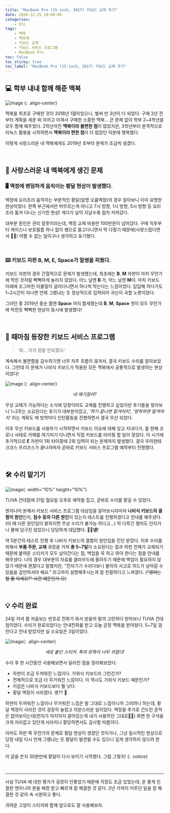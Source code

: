 ```yaml
---
title: "MacBook Pro (15-inch, 2017) 키보드 교체 후기"
date: 2020-12-25 19:09:09
categories:
    - Etc
tags:
    - 맥북
    - 맥프레
    - 키보드 교체
    - 키보드 서비스 프로그램
    - MacBook Pro
toc: false
toc_sticky: true
toc_label: "MacBook Pro (15-inch, 2017) 키보드 교체 후기"
---
```


## 💻 학부 내내 함께 해준 맥북
![image](https://user-images.githubusercontent.com/37354145/103127565-aaa74780-46d5-11eb-8309-b4c3ab9b5bcb.png)
{: .align-center}

맥북을 최초로 구매한 것이 2018년 1월이었으니, 벌써 만 3년이 다 되었다. 
구매 2년 전부터 계획을 세운 뒤 아끼고 아껴서 구매한 소중한 맥북... 큰 문제 없이 학부 2~4학년을 모두 함께 해주었다. 
2학년까진 **맥북이라 불편한 점**이 많았지만, 3학년부터 본격적으로 리눅스 활용을 시작하면서 **맥북이라 편한 점**이 더 많았던 덕분에 행복했다.  
  
이렇게 사랑스러운 내 맥북에게도 2019년 초부터 문제가 조금씩 생겼다. 

<br>

## 🚫 사랑스러운 내 맥북에게 생긴 문제
### 🖥️ 액정에 랜덤하게 움직이는 황달 현상이 발생했다.
액정에 요리조리 움직이는 부분적인 황달(일명 오줌액정)의 경우 알아보니 이미 유명한 현상이었다. 
한쪽 부근에서만 머무르는게 아니고 7시 방향, 1시 방향, 5시 방향 등 요리조리 옮겨 다니는 신기한 현상! 
게다가 날이 지날수록 점차 커져갔다.  
  
대부분 원인은 관리 잘못이라는데, 액정 교체 비용만 100만원이 넘어갔다. 
구매 직후부터 케이스나 보호필름 하나 없이 쌩으로 들고다니면서 막 다뤘기 때문에(사랑스럽다면서 🤦‍♂️)
어쩔 수 없는 일이구나 생각하고 포기했다.  

<br>

### ⌨️ 키보드 자판 **B, M, E, Space**가 말썽을 피웠다.
키보드 자판의 경우 간헐적으로 문제가 발생했는데, 최초에는 **B**, **M** 자판이 마치 무언가에 막힌 것처럼 
뻑뻑하게 눌리지 않았다. 어느 날엔 **B** 가, 어느 날엔 **M**이. 마치 키보드 아래에 조그마한 이물질이 
굴러다니면서 하나씩 막는다는 느낌이었다. 답답해 하다가도 1~2시간이 지나면 언제 그랬냐는 듯 정상적으로 
입력되어 귀신이 곡할 노릇이었다.  
  
그러던 중 2019년 중순 쯤엔 **Space** 까지 합세했는데 
**B**, **M**, **Space** 셋이 모두 무언가에 막힌듯 뻑뻑한 현상이 동시에 발생했다! 

<br>

## 🙏 때마침 등장한 키보드 서비스 프로그램
> '와... 이거 정말 안되겠다.'

계속해서 불편함을 감수하기엔 너무 자주 흐름이 끊겨서, 결국 키보드 수리를 알아보았다. 
그런데 이 문제가 나비식 키보드가 적용된 모든 맥북에서 공통적으로 발생하는 현상이었다! 

![image](https://user-images.githubusercontent.com/37354145/103128631-65851480-46d9-11eb-9c47-e135a7438da1.png)
{: .align-center}   
*<center>내 얘기잖아?</center>*  
  
무상 교체가 가능하다는 소식에 당장이라도 교체를 진행하고 싶었지만 
후기들을 찾아보니 1~2주는 소요된다는 후기가 대부분이었고, 
*'학기 끝나면 맡겨야지', '방학하면 맡겨야지'* 라는 계획도 매 방학마다 인턴활동을 진행하면서 
결국 무산 되었다.  
  
이후 무선 키보드를 사용하기 시작하면서 키보드 이슈에 대해 잊고 지내다가, 올 한해 코로나 사태로 
카페를 여기저기 다니면서 직접 키보드를 타이핑 할 일이 잦았다. 이 시기에 추가적으로 **E** 자판이 
1회 타이핑에 2회 입력이 되는 문제까지 발생했다. 결국 우아한테크코스 프리코스가 끝나자마자 
곧바로 키보드 서비스 프로그램 예약부터 진행했다.  

<br>

## 🛠️ 수리 맡기기
![image](https://user-images.githubusercontent.com/37354145/103130008-3d4be480-46de-11eb-9c64-c9cb876b411c.png){: width="10%" height="10%"}

TUVA 건대점에 21일 월요일 오후로 예약을 잡고, 곧바로 수리를 맡길 수 있었다.  
  
엔지니어 분께서 키보드 서비스 프로그램 대상임을 알아보시자마자 **나비식 키보드의 결함이 원인**인지, 
**침수 등의 다른 원인**이 있는지 테스트를 진행하겠다고 안내를 해주셨다. 
(이 때 다른 원인임이 밝혀지면 무상 수리가 불가능 하다고...) 
막 다루긴 했어도 던지거나 물에 담구진 않았으니 당당하게 대답했다. **🙋‍♂️넹!**  
  
약 5분간의 테스트 진행 후 나비식 키보드의 결함이 원인임을 진단 받았다. 
이후 수리를 위해서 **부품 주문, 교체** 과정을 거쳐 **총 5~7일**이 소요된다는 점과 
하판 전체가 교체되기 때문에 붙여둔 스티커가 모두 날아간다는 점, 
백업을 꼭 하고 와야 한다는 점을 안내를 해주셨다. 
나의 경우 대부분의 자료를 클라우드에 올려두기 때문에 백업이 필요하지 않았기 때문에 괜찮다고 말했지만, 
"전자기기 수리다보니 불의의 사고로 하드가 날아갈 수 있음을 감안하셔야 해요." 
라고까지 설명해주시는게 참 친절하다고 느껴졌다. (~~"영어는 할 줄 아세요?" 사건 때문인가 😏~~)

<br>

## 💡 수리 완료
24일 저녁 쯤 처음보는 번호로 전화가 와서 받을까 말까 고민하다 받아보니 TUVA 건대점이었다. 
수리가 완료되었다는 안내전화를 받고 오늘 곧장 맥북을 받아왔다. 
5~7일 걸린다고 안내 받았지만 실 소요일은 3일이었다. 

![image](https://user-images.githubusercontent.com/37354145/103130165-e2ff5380-46de-11eb-99a3-bca1141f9725.png){: .align-center}  
*<center>새로 붙인 스티커. 특히 왼쪽이 너무 귀엽다!</center>*  
  
수리 후 한 시간동안 사용해보면서 달라진 점을 정리해보았다.

- 하판이 조금 두꺼워진 느낌이다. 가위식 키보드라 그런건가?
- 전체적으로 조금 더 무거워진 느낌이다. 이 역시도 가위식 키보드 때문인가?
- 키감은 나비식 키보드보다 훨 낫다.
- 황달 액정이 사라졌다. 엥?? 🤔

하판이 두꺼워진 느낌이나 무거워진 느낌은 말 그대로 느낌이니까 그러려니 하는데, 
황달 액정이 사라진 것이 굉장히 놀랍고 의문스러운 일이었다. 
액정을 추가로 건드린 흔적은 없어보이는데(먼지가 덕지덕지 묻어있는게 내가 사용하던 그대로🤦‍♂️) 
화면 한 구석을 크게 자리잡고 있던게 사라지니 황당하면서도 감사할 따름이다.  
  
아마도 하판 쪽 무언가의 문제로 황달 현상이 생겼던 것이거나, 그냥 일시적인 현상으로 
당장 내일 다시 언제 그랬냐는 듯 황달이 발견될 수도 있으니 깊게 생각하지 않으려 한다.  

이 글을 쓴지 30분만에 황달이 다시 보이기 시작했다. 그럼 그렇지!
{: .notice}
  
<br>

--- 

사실 TUVA 에 대한 평가가 굉장히 안좋았기 때문에 걱정도 조금 있었는데, 
운 좋게 친절한 엔지니어 분을 배정 받고 빠르게 잘 해결한 것 같다. 
2년 가까이 미루던 일을 잘 해결한 것 같아 속 시원하고 좋다.  
  
귀여운 고양이 스티커와 함께 앞으로도 잘 사용해보자.